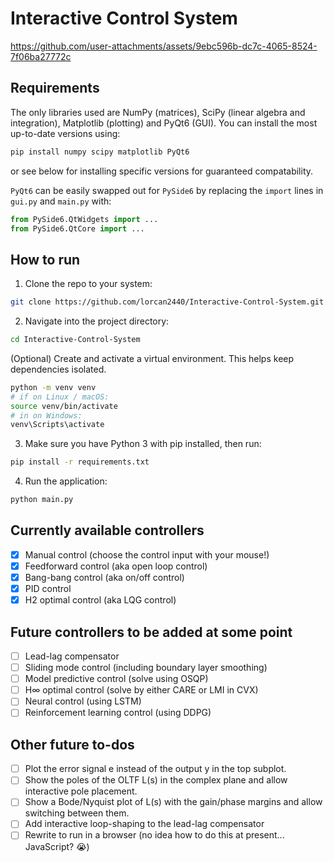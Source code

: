 # Interactive Control System

https://github.com/user-attachments/assets/9ebc596b-dc7c-4065-8524-7f06ba27772c

## Requirements

The only libraries used are NumPy (matrices), SciPy (linear algebra and integration), Matplotlib (plotting) and PyQt6 (GUI). You can install the most up-to-date versions using:

```bash
pip install numpy scipy matplotlib PyQt6
```

or see below for installing specific versions for guaranteed compatability.

`PyQt6` can be easily swapped out for `PySide6` by replacing the `import` lines in `gui.py` and `main.py` with:

```python
from PySide6.QtWidgets import ...
from PySide6.QtCore import ...
```

## How to run

1. Clone the repo to your system:

```bash
git clone https://github.com/lorcan2440/Interactive-Control-System.git
```

2. Navigate into the project directory:

```bash
cd Interactive-Control-System
```

(Optional) Create and activate a virtual environment. This helps keep dependencies isolated.

```bash
python -m venv venv
# if on Linux / macOS:
source venv/bin/activate
# in on Windows:
venv\Scripts\activate
```

3. Make sure you have Python 3 with pip installed, then run:

```bash
pip install -r requirements.txt
```

4. Run the application:

```bash
python main.py
```

## Currently available controllers

- [x] Manual control (choose the control input with your mouse!)
- [x] Feedforward control (aka open loop control)
- [x] Bang-bang control (aka on/off control)
- [x] PID control
- [x] H2 optimal control (aka LQG control) 

## Future controllers to be added at some point

- [ ] Lead-lag compensator
- [ ] Sliding mode control (including boundary layer smoothing)
- [ ] Model predictive control (solve using OSQP)
- [ ] H∞ optimal control (solve by either CARE or LMI in CVX)
- [ ] Neural control (using LSTM)
- [ ] Reinforcement learning control (using DDPG)

## Other future to-dos

- [ ] Plot the error signal e instead of the output y in the top subplot.
- [ ] Show the poles of the OLTF L(s) in the complex plane and allow interactive pole placement.
- [ ] Show a Bode/Nyquist plot of L(s) with the gain/phase margins and allow switching between them.
- [ ] Add interactive loop-shaping to the lead-lag compensator
- [ ] Rewrite to run in a browser (no idea how to do this at present... JavaScript? 😭)
